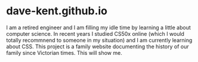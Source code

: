 # dave-kent.github.io
I am a retired engineer and I am filling my idle time by learning a little about computer science.
In recent years I studied CS50x online (which I would totally recommnend to someone in my situation) and I am currently learning about CSS.
This project is a family website documenting the history of our family since Victorian times.
This will show me.
